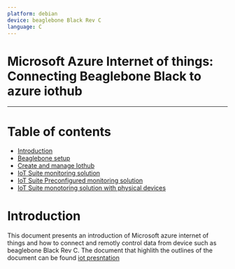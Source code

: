 ```yaml
---
platform: debian
device: beaglebone Black Rev C
language: C
---
```


Microsoft Azure Internet of things: Connecting Beaglebone Black to azure iothub
===
---

# Table of contents

-   [Introduction](#Introduction)
-   [Beaglebone setup][lnk-beaglebone_azureiot_connect]
-   [Create and manage Iothub][lnk-Setup_and_manage_iothub]
-   [IoT Suite monitoring solution][lnk-iot_suite_remote_monitoring_solution]
-   [IoT Suite Preconfigured monitoring solution][lnk-remote_monitoring_preconfig_solution]
-   [ IoT Suite monotoring solution with physical devices][lnk-remote_monitoring_with_physical_devices]

<a name="Introduction"></a>
# Introduction
This document presents an introduction of Microsoft azure internet of things and how to connect and remotly control data from device such as beaglebone Black Rev C. The document that highlith the outlines of the document can be found [iot presntation][lnk-iot-present] 



[lnk-beaglebone_azureiot_connect]: ./beaglebone_azureiot_connect.md 
[lnk-Setup_and_manage_iothub]: ./Setup_and_manage_iothub.md
[lnk-iot_suite_remote_monitoring_solution]: ./iot_suite_remote_monitoring_solution.md
[lnk-remote_monitoring_preconfig_solution]: ./remote_monitoring_preconfig_solution.md
[lnk-remote_monitoring_with_physical_devices]: ./remote_monitoring_with_physical_devices.md
[lnk-iot-present]: ./azure_iot_demo_1.pdf



